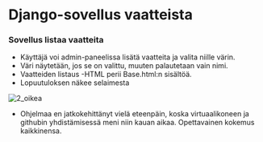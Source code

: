 # Django-sovellus vaatteista

### Sovellus listaa vaatteita

- Käyttäjä voi admin-paneelissa lisätä vaatteita ja valita niille värin.
- Väri näytetään, jos se on valittu, muuten palautetaan vain nimi.
- Vaatteiden listaus -HTML perii Base.html:n sisältöä.
- Lopuutuloksen näkee selaimesta

![2_oikea](https://github.com/Viktorialissa/Django-kurssi/assets/112398757/c9bd9852-12f1-4812-b71a-6f83ed8d424a)


- Ohjelmaa en jatkokehittänyt vielä eteenpäin, koska virtuaalikoneen ja githubin yhdistämisessä meni niin kauan aikaa. Opettavainen kokemus kaikkinensa.
